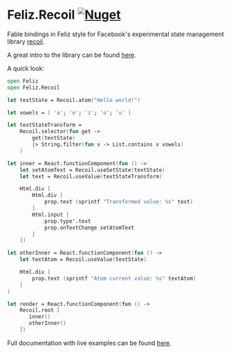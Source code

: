 # Feliz.Recoil [![Nuget](https://img.shields.io/nuget/v/Feliz.Recoil.svg?maxAge=0&colorB=brightgreen)](https://www.nuget.org/packages/Feliz.Recoil)

Fable bindings in Feliz style for Facebook's experimental state management library [recoil](https://github.com/facebookexperimental/Recoil).

A great intro to the library can be found [here](https://www.youtube.com/watch?v=_ISAA_Jt9kI).

A quick look:

```fs
open Feliz
open Feliz.Recoil

let textState = Recoil.atom("Hello world!")

let vowels = [ 'a'; 'e'; 'i'; 'o'; 'u' ]

let textStateTransform =
    Recoil.selector(fun get ->
        get(textState)
        |> String.filter(fun v -> List.contains v vowels)
    )

let inner = React.functionComponent(fun () ->
    let setAtomText = Recoil.useSetState(textState)
    let text = Recoil.useValue(textStateTransform)

    Html.div [
        Html.div [
            prop.text (sprintf "Transformed value: %s" text)
        ]
        Html.input [
            prop.type'.text
            prop.onTextChange setAtomText
        ]
    ])

let otherInner = React.functionComponent(fun () ->
    let textAtom = Recoil.useValue(textState)

    Html.div [
        prop.text (sprintf "Atom current value: %s" textAtom)
    ]
)

let render = React.functionComponent(fun () ->
    Recoil.root [
       inner()
       otherInner()
    ])
```

Full documentation with live examples can be found [here](https://shmew.github.io/Feliz.Recoil/).
